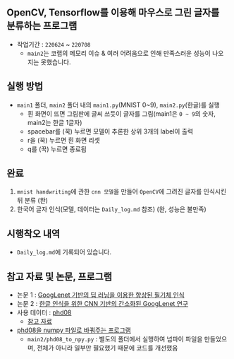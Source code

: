 ## OpenCV, Tensorflow를 이용해 마우스로 그린 글자를 분류하는 프로그램

- 작업기간 : `220624` ~ `220708`
    - `main2`는 코랩의 메모리 이슈 & 여러 어려움으로 인해 만족스러운 성능이 나오지는 못했습니다. 

## 실행 방법
- `main1` 폴더, `main2` 폴더 내의 `main1.py`(MNIST 0~9), `main2.py`(한글)를 실행
    - 흰 화면이 뜨면 그림판에 글씨 쓰듯이 글자를 그림(main1은 `0 ~ 9`의 숫자, main2는 한글 1글자)
    - spacebar를 (꾹) 누르면 모델이 추론한 상위 3개의 label이 출력
    - r을 (꾹) 누르면 흰 화면 리셋
    - q를 (꾹) 누르면 종료됨

## 완료
1. `mnist handwriting`에 관한 `cnn 모델`을 만들어 `OpenCV`에 그려진 글자를 인식시킨 뒤 분류 (완)
2. 한국어 글자 인식(모델, 데이터는 `Daily_log.md` 참조) (완, 성능은 불만족)

## 시행착오 내역
- `Daily_log.md`에 기록되어 있습니다.

## 참고 자료 및 논문, 프로그램
- 논문 1 : [GoogLenet 기반의 딥 러닝을 이용한 향상된 필기체 인식](https://scienceon.kisti.re.kr/commons/util/originalView.do?cn=JAKO201823955287871&oCn=JAKO201823955287871&dbt=JAKO&journal=NJOU00292001)
- 논문 2 : [한글 인식을 위한 CNN 기반의 간소화된 GoogLenet 연구](https://scienceon.kisti.re.kr/commons/util/originalView.do?cn=JAKO201630762630914&oCn=JAKO201630762630914&dbt=JAKO&journal=NJOU00431883)
- 사용 데이터 : [phd08](https://www.dropbox.com/s/69cwkkqt4m1xl55/phd08.alz?dl=0)
    - [참고 자료](https://www.kci.go.kr/kciportal/ci/sereArticleSearch/ciSereArtiView.kci?sereArticleSearchBean.artiId=ART001293992)
- [phd08을 numpy 파일로 바꿔주는 프로그램](https://github.com/sungjunyoung/phd08-conversion)
    - `main2/phd08_to_npy.py` : 별도의 폴더에서 실행하여 넘파이 파일을 만들었으며, 전체가 아니라 일부만 필요했기 때문에 코드를 개선했음
